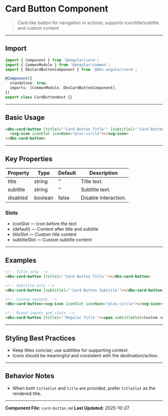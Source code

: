 # Card Button Component

> Card-like button for navigation or actions; supports icon/title/subtitle and custom content

---

## Import

```typescript
import { Component } from '@angular/core';
import { CommonModule } from '@angular/common';
import { DbsCardButtonComponent } from '@dbs-angular/core';

@Component({
  standalone: true,
  imports: [CommonModule, DbsCardButtonComponent],
})
export class CardButtonHost {}
```

---

## Basic Usage

```html
<dbs-card-button [title]="'Card Button Title'" [subtitle]="'Card Button Subtitle'">
  <svg-icon iconSlot iconName="plus-circle"></svg-icon>
</dbs-card-button>
```

---

## Key Properties

| Property | Type | Default | Description |
|----------|------|---------|-------------|
| title | string | '' | Title text. |
| subtitle | string | '' | Subtitle text. |
| disabled | boolean | false | Disable interaction. |

### Slots

- iconSlot — Icon before the text
- (default) — Content after title and subtitle
- titleSlot — Custom title content
- subtitleSlot — Custom subtitle content

---

## Examples

```html
<!-- Title only -->
<dbs-card-button [title]="'Card Button Title'"></dbs-card-button>

<!-- Subtitle only -->
<dbs-card-button [subtitle]="'Card Button Subtitle'"></dbs-card-button>

<!-- Custom content -->
<dbs-card-button><svg-icon iconSlot iconName="plus-circle"></svg-icon><div>Custom content</div></dbs-card-button>

<!-- Mixed inputs and slots -->
<dbs-card-button [title]="'Regular Title'"><span subtitleSlot>Custom <em>Subtitle</em></span><svg-icon iconSlot iconName="plus-circle"></svg-icon></dbs-card-button>
```

---

## Styling Best Practices

- Keep titles concise; use subtitles for supporting context.
- Icons should be meaningful and consistent with the destination/action.

---

## Behavior Notes

- When both `titleSlot` and `title` are provided, prefer `titleSlot` as the rendered title.

---

**Component File:** `card-button.md`
**Last Updated:** 2025-10-27


